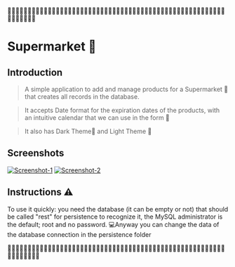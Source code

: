 
📎📎📎📎📎📎📎📎📎📎📎📎📎📎📎📎📎📎📎📎📎📎📎📎📎📎📎📎📎📎📎📎📎📎📎📎📎📎📎📎📎📎📎📎📎📎📎📎📎📎📎📎📎📎📎📎📎📎📎📎📎

# Supermarket 📌

## Introduction

>A simple application to add and manage products for a Supermarket 🍇 that creates all records in the database.

>It accepts Date format for the expiration dates of the products, with an intuitive calendar that we can use in the form 📅

>It also has Dark Theme🖤 and Light Theme 🤍

## Screenshots

<a href="https://ibb.co/0FPbqWr"><img src="https://i.ibb.co/LJ47Sq1/Screenshot-1.png" alt="Screenshot-1" border="0"></a>
<a href="https://ibb.co/0B5H0wY"><img src="https://i.ibb.co/s578TBs/Screenshot-2.png" alt="Screenshot-2" border="0"></a>

## Instructions ⚠️

To use it quickly: you need the database (it can be empty or not) that should be called "rest" for persistence to recognize it, the MySQL administrator is the default; root and no password.
💻Anyway you can change the data of the database connection in the persistence folder

📎📎📎📎📎📎📎📎📎📎📎📎📎📎📎📎📎📎📎📎📎📎📎📎📎📎📎📎📎📎📎📎📎📎📎📎📎📎📎📎📎📎📎📎📎📎📎📎📎📎📎📎📎📎📎📎📎📎📎📎📎📎
